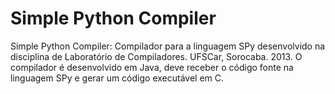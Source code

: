 Simple Python Compiler
==============

Simple Python Compiler: Compilador para a linguagem SPy desenvolvido na disciplina de Laboratório de Compiladores. UFSCar, Sorocaba. 2013. O compilador é desenvolvido em Java, deve receber o código fonte na linguagem SPy e gerar um código executável em C.

